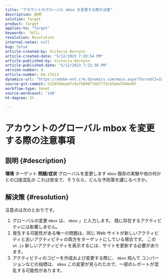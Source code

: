 ```yaml
---
title: "アカウントのグローバル mbox を変更する際の注意"
description: 説明
solution: Target
product: Target
applies-to: "Target"
keywords: 「KCS」
resolution: Resolution
internal-notes: null
bug: false
article-created-by: Victoria Barnato
article-created-date: "5/12/2023 7:20:54 PM"
article-published-by: Victoria Barnato
article-published-date: "5/12/2023 7:22:38 PM"
version-number: 4
article-number: KA-17413
dynamics-url: "https://adobe-ent.crm.dynamics.com/main.aspx?forceUCI=1&pagetype=entityrecord&etn=knowledgearticle&id=5468b11a-faf0-ed11-8849-6045bd006ce9"
source-git-commit: 5328598ea07c9a75898ffb6f773cb5ebd704b48f
workflow-type: tm+mt
source-wordcount: '148'
ht-degree: 2%

---
```


# アカウントのグローバル mbox を変更する際の注意事項

## 説明 {#description}

<b>環境</b>
ターゲット
<b>問題/症状</b>
グローバルを変更します `mbox` 既存の実験や他の何かとの口座混乱の これは安全で、そうなら、どんな予防策を講じるべきか。


## 解決策 {#resolution}


注意点は次のとおりです。

1. グローバルの変更 `mbox` は、 `mbox` 」と入力します。 既に存在するアクティビティには影響しません。
2. 発生する可能性がある唯一の問題は、同じ Web サイトが新しいアクティビティと古いアクティビティの両方をターゲットにしている場合です。 この `at.js` 新しいアクティビティを表示するには、サイトを更新する必要があります。
3. アクティビティのコピーを作成および変更する際に、 `mbox` 飛んで コンバージョンなどの指標は、 `mbox` この変更が見られたので、一部のレポートが混乱する可能性があります。

